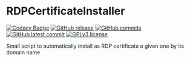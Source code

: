 # RDPCertificateInstaller
[![Codacy Badge](https://app.codacy.com/project/badge/Grade/b595e614864f42fea44f6ee05d4ffe9b)](https://www.codacy.com/gh/Veltys/RDPCertificateInstaller/dashboard?utm_source=github.com&amp;utm_medium=referral&amp;utm_content=Veltys/RDPCertificateInstaller&amp;utm_campaign=Badge_Grade)
[![GitHub release](https://img.shields.io/github/release/Veltys/RDPCertificateInstaller.svg)](https://GitHub.com/Veltys/RDPCertificateInstaller/releases/)
[![GitHub commits](https://badgen.net/github/commits/Veltys/RDPCertificateInstaller)](https://GitHub.com/Veltys/RDPCertificateInstaller/commit/)
[![GitHub latest commit](https://badgen.net/github/last-commit/Veltys/RDPCertificateInstaller)](https://GitHub.com/Veltys/RDPCertificateInstaller/commit/)
[![GPLv3 license](https://img.shields.io/badge/License-GPLv3-blue.svg)](https://github.com/Veltys/RDPCertificateInstaller/blob/master/LICENSE)

Small script to automatically install as RDP certificate a given one by its domain name
